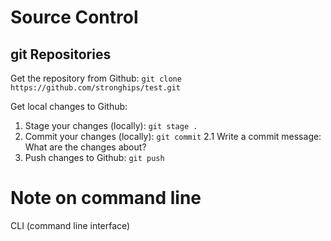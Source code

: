 # Source Control
## git Repositories

Get the repository from Github:
`git clone https://github.com/stronghips/test.git`

Get local changes to Github:
1. Stage your changes (locally): `git stage .`
2. Commit your changes (locally): `git commit`
2.1 Write a commit message: What are the changes about?
3. Push changes to Github: `git push`

# Note on command line
CLI (command line interface)
